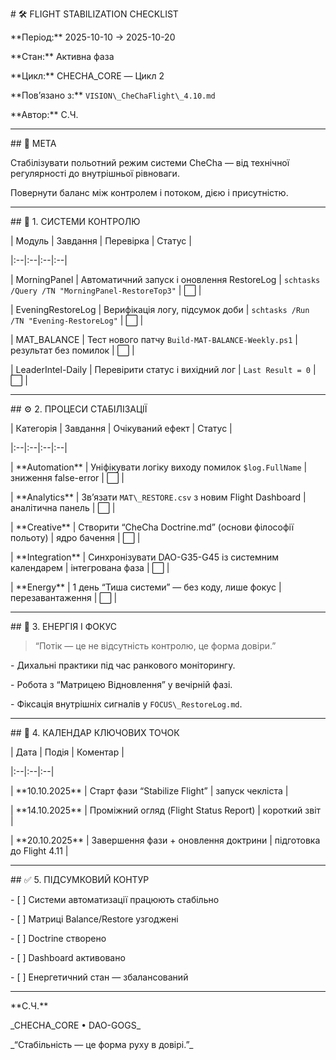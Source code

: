 \# 🛠️ FLIGHT STABILIZATION CHECKLIST  

\*\*Період:\*\* 2025-10-10 → 2025-10-20  

\*\*Стан:\*\* Активна фаза  

\*\*Цикл:\*\* CHECHA\_CORE — Цикл 2  

\*\*Пов’язано з:\*\* `VISION\_CheChaFlight\_4.10.md`  

\*\*Автор:\*\* С.Ч.  



---



\## 🎯 МЕТА

Стабілізувати польотний режим системи CheCha — від технічної регулярності до внутрішньої рівноваги.  

Повернути баланс між контролем і потоком, дією і присутністю.



---



\## 🧭 1. СИСТЕМИ КОНТРОЛЮ



| Модуль | Завдання | Перевірка | Статус |

|:--|:--|:--|:--|

| MorningPanel | Автоматичний запуск і оновлення RestoreLog | `schtasks /Query /TN "MorningPanel-RestoreTop3"` | ⬜ |

| EveningRestoreLog | Верифікація логу, підсумок доби | `schtasks /Run /TN "Evening-RestoreLog"` | ⬜ |

| MAT\_BALANCE | Тест нового патчу `Build-MAT-BALANCE-Weekly.ps1` | результат без помилок | ⬜ |

| LeaderIntel-Daily | Перевірити статус і вихідний лог | `Last Result = 0` | ⬜ |



---



\## ⚙️ 2. ПРОЦЕСИ СТАБІЛІЗАЦІЇ



| Категорія | Завдання | Очікуваний ефект | Статус |

|:--|:--|:--|:--|

| \*\*Automation\*\* | Уніфікувати логіку виходу помилок `$log.FullName` | зниження false-error | ⬜ |

| \*\*Analytics\*\* | Зв’язати `MAT\_RESTORE.csv` з новим Flight Dashboard | аналітична панель | ⬜ |

| \*\*Creative\*\* | Створити “CheCha Doctrine.md” (основи філософії польоту) | ядро бачення | ⬜ |

| \*\*Integration\*\* | Синхронізувати DAO-G35-G45 із системним календарем | інтегрована фаза | ⬜ |

| \*\*Energy\*\* | 1 день “Тиша системи” — без коду, лише фокус | перезавантаження | ⬜ |



---



\## 🔋 3. ЕНЕРГІЯ І ФОКУС



> “Потік — це не відсутність контролю, це форма довіри.”



\- Дихальні практики під час ранкового моніторингу.  

\- Робота з “Матрицею Відновлення” у вечірній фазі.  

\- Фіксація внутрішніх сигналів у `FOCUS\_RestoreLog.md`.



---



\## 📅 4. КАЛЕНДАР КЛЮЧОВИХ ТОЧОК



| Дата | Подія | Коментар |

|:--|:--|:--|

| \*\*10.10.2025\*\* | Старт фази “Stabilize Flight” | запуск чекліста |

| \*\*14.10.2025\*\* | Проміжний огляд (Flight Status Report) | короткий звіт |

| \*\*20.10.2025\*\* | Завершення фази + оновлення доктрини | підготовка до Flight 4.11 |



---



\## ✅ 5. ПІДСУМКОВИЙ КОНТУР



\- \[ ] Системи автоматизації працюють стабільно  

\- \[ ] Матриці Balance/Restore узгоджені  

\- \[ ] Doctrine створено  

\- \[ ] Dashboard активовано  

\- \[ ] Енергетичний стан — збалансований  



---



\*\*С.Ч.\*\*  

\_CHECHA\_CORE • DAO-GOGS\_  

\_“Стабільність — це форма руху в довірі.”\_



